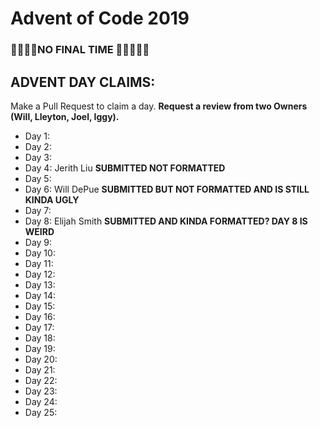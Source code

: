 # Advent of Code 2019

### 🦀🦀🦀🦀NO FINAL TIME 🦀🦀🦀🦀🦀

## ADVENT DAY CLAIMS: 
Make a Pull Request to claim a day. **Request a review from two Owners (Will, Lleyton, Joel, Iggy).**

- Day 1:
- Day 2:
- Day 3:
- Day 4: Jerith Liu **SUBMITTED NOT FORMATTED**
- Day 5:
- Day 6: Will DePue **SUBMITTED BUT NOT FORMATTED AND IS STILL KINDA UGLY**
- Day 7:
- Day 8: Elijah Smith **SUBMITTED AND KINDA FORMATTED? DAY 8 IS WEIRD**
- Day 9:
- Day 10:
- Day 11:
- Day 12:
- Day 13:
- Day 14:
- Day 15:
- Day 16:
- Day 17:
- Day 18:
- Day 19:
- Day 20:
- Day 21:
- Day 22:
- Day 23:
- Day 24:
- Day 25:
